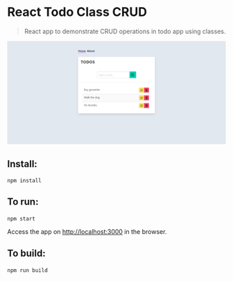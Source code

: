 # React Todo Class CRUD

> React app to demonstrate CRUD operations in todo app using classes.

![Home page](react-class-todos-crud.png)

## Install:

```
npm install
```

## To run:

```
npm start
```

Access the app on [http://localhost:3000](http://localhost:3000) in the browser.

## To build:

```
npm run build
```
